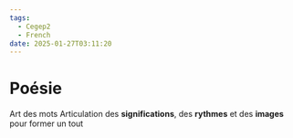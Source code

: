 ```yaml
---
tags:
  - Cegep2
  - French
date: 2025-01-27T03:11:20
---
```


# Poésie

Art des mots
Articulation des **significations**, des **rythmes** et des **images** pour former un tout